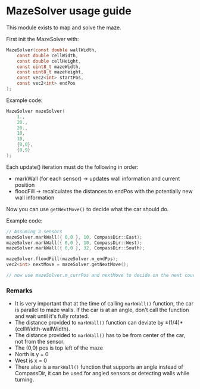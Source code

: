 # MazeSolver usage guide
This module exists to map and solve the maze.

First init the MazeSolver with:
```c
MazeSolver(const double wallWidth,
    const double cellWidth,
    const double cellHeight,
    const uint8_t mazeWidth,
    const uint8_t mazeHeight,
    const vec2<int> startPos,
    const vec2<int> endPos
);
```

Example code:
```c
MazeSolver mazeSolver(
    1.,
    20.,
    20.,
    10,
    10,
    {0,0},
    {9,9}
);
```

Each update() iteration must do the following in order:
- markWall (for each sensor) -> updates wall information and current position
- floodFill -> recalculates the distances to endPos with the potentially new wall information

Now you can use ```getNextMove()``` to decide what the car should do.

Example code:
```c
// Assuming 3 sensors
mazeSolver.markWall({ 0,0 }, 10, CompassDir::East);
mazeSolver.markWall({ 0,0 }, 10, CompassDir::West);
mazeSolver.markWall({ 0,0 }, 32, CompassDir::South);

mazeSolver.floodFill(mazeSolver.m_endPos);
vec2<int> nextMove = mazeSolver.getNextMove();

// now use mazeSolver.m_currPos and nextMove to decide on the next course of action.
```

### Remarks

- It is very important that at the time of calling ```markWall()``` function, the car is parallel to maze walls. 
If the car is at an angle, don't call the function and wait until it's fully rotated.
- The distance provided to ```markWall()``` function can deviate by ±(1/4)*(cellWidth-wallWidth).
- The distance provided to ```markWall()``` has to be from center of the car, not from the sensor.
- The (0,0) pos is top left of the maze
- North is y = 0
- West is x = 0
- There also is a ```markWall()``` function that supports an angle instead of CompassDir, it can be used for angled sensors or
detecting walls while turning.
